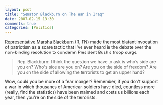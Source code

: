 ```yaml
---
layout: post
title: "Senator Blackburn on The War in Iraq"
date: 2007-02-15 13:30
comments: true
categories: [Politics]
---
```

[Representative Marsha Blackburn ](http://en.wikipedia.org/wiki/Marsha_Blackburn) (R, TN) made the most blatant invocation of patriotism as a scare tactic that I've ever heard in the debate over the non-binding resolution to condemn President Bush's troop surge.

<blockquote>
Rep. Blackburn: I think the question we have to ask is who's side are you on?  Who's side are you on?  Are you on the side of freedom?  Are you on the side of allowing the terrorists to get an upper hand?
</blockquote>

Wow, could you be more of a fear monger?  Remember, if you don't support a war in which thousands of American soldiers have died, countless more (really, find the statistics) have been maimed and costs us billions each year, then you're on the side of the terrorists.
